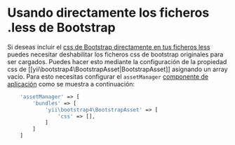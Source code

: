 Usando directamente los ficheros .less de Bootstrap
===================================================

Si deseas incluir el [css de Bootstrap directamente en tus ficheros less](http://getbootstrap.com/getting-started/#customizing) puedes necesitar deshabilitar los ficheros css de bootstrap originales para ser cargados.
Puedes hacer esto mediante la configuración de la propiedad css de [[yii\bootstrap4\BootstrapAsset|BootstrapAsset]] asignando
un array vacio.
Para esto necesitas configurar el `assetManager` [componente de aplicación](https://github.com/yiisoft/yii2/blob/master/docs/guide-es/structure-application-components.md) como se muestra a continuación:

```php
    'assetManager' => [
        'bundles' => [
            'yii\bootstrap4\BootstrapAsset' => [
                'css' => [],
            ]
        ]
    ]
```
